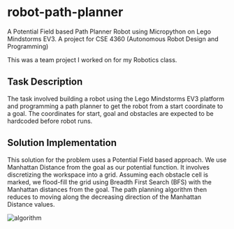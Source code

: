 # robot-path-planner
A Potential Field based Path Planner Robot using Micropython on Lego Mindstorms EV3. A project for CSE 4360 (Autonomous Robot Design and Programming)

This was a team project I worked on for my Robotics class.

## Task Description
The task involved building a robot using the
Lego Mindstorms EV3 platform and programming a path planner to get the
robot from a start coordinate to a goal. The coordinates for start, goal and
obstacles are expected to be hardcoded before robot runs.

## Solution Implementation
This solution for the problem uses a Potential Field based approach. We use Manhattan Distance from the goal as our potential function. It involves discretizing the workspace into a grid. Assuming each obstacle cell is marked, we flood-fill the grid using Breadth First Search (BFS) with the Manhattan distances from the goal. The path planning algorithm then reduces to moving along the decreasing direction of the Manhattan Distance values.

![algorithm](https://github.com/aryan-02/robot-path-planner/assets/29256761/5d894168-0316-4d08-bda8-99249a6bc817)

